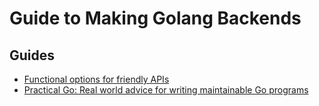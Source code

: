 # Guide to Making Golang Backends

## Guides

- [Functional options for friendly APIs](https://dave.cheney.net/2014/10/17/functional-options-for-friendly-apis)
- [Practical Go: Real world advice for writing maintainable Go programs](https://dave.cheney.net/practical-go/presentations/qcon-china.html)